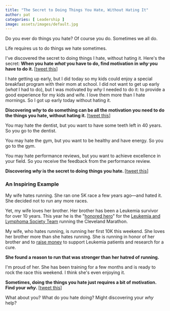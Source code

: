```yaml
---
title: "The Secret to Doing Things You Hate, Without Hating It"
author: pat
categories: [ Leadership ]
image: assets/images/default.jpg
---
```

Do you ever do things you hate?
Of course you do. Sometimes we all do.

Life requires us to do things we hate sometimes.

I've discovered the secret to doing things I hate, without hating it.
Here's the secret:
<strong>When you hate <em>what</em> you have to do, find motivation in <em>why</em> you have to do it. </strong>[<a title="Tweet This" href="http://clicktotweet.com/N_i4W" target="_blank">tweet this</a>]

I hate getting up early, but I did today so my kids could enjoy a special breakfast program with their mom at school. I did not want to get up early (<em>what</em> I had to do), but I was motivated by <em>why</em> I needed to do it: to provide a good experience for my kids and wife. I love them more than I hate mornings. So I got up early today without hating it.

<strong>Discovering <em>why</em> to do something can be all the motivation you need to do the things you hate, without hating it. </strong>[<a title="Tweet This" href="http://clicktotweet.com/7Itkl" target="_blank">tweet this</a>]

You may hate the dentist, but you want to have some teeth left in 40 years. So you go to the dentist.

You may hate the gym, but you want to be healthy and have energy. So you go to the gym.

You may hate performance reviews, but you want to achieve excellence in your field. So you receive the feedback from the performance review.

<strong>Discovering <em>why</em> is the secret to doing things you hate. </strong>[<a title="Tweet This" href="http://clicktotweet.com/c5rdZ" target="_blank">tweet this</a>]
<h3>An Inspiring Example</h3>
My wife hates running. She ran one 5K race a few years ago—and hated it. She decided not to run any more races.

Yet, my wife loves her brother. Her brother has been a Leukemia survivor for over 10 years. This year he is the "<a title="Honored Hero Andrew Edgar" href="https://runnersweb.com/running/news_2013/rw_news_20130215_RWire_Cleveland_Marathon.html" target="_blank">honored hero</a>" for the <a title="Team in Training" href="http://www.teamintraining.org/noh/" target="_blank">Leukemia and Lymphoma Society Team</a> running the Cleveland Marathon.

My wife, who hates running, is running her first 10K this weekend. She loves her brother more than she hates running. She is running in honor of her brother and to [raise money](http://pages.teamintraining.org/noh/cleve13/ahannonbah) to support Leukemia patients and research for a cure.

<strong>She found a reason to run that was stronger than her hatred of running.</strong>

I'm  proud of her. She has been training for a few months and is ready to rock the race this weekend. I think she's even enjoying it.

<strong>Sometimes, doing the things you hate just requires a bit of motivation. Find your <em>why</em>. </strong>[<a title="Tweet This" href="http://clicktotweet.com/5ysA4" target="_blank">tweet this</a>]

What about you?
What do you hate doing?
Might discovering your <em>why</em> help?
